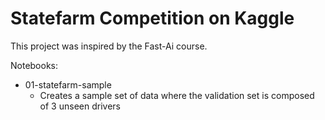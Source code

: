 # Statefarm Competition on Kaggle

This project was inspired by the Fast-Ai course.

Notebooks:
  - 01-statefarm-sample
    - Creates a sample set of data where the validation set is composed of 3 unseen drivers 
